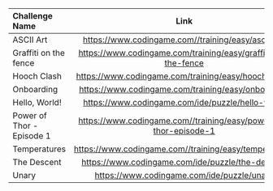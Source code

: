 |Challenge Name|Link|
|:-------------|:----:|
|ASCII Art|https://www.codingame.com//training/easy/ascii-art|
|Graffiti on the fence|https://www.codingame.com/training/easy/graffiti-on-the-fence|
|Hooch Clash|https://www.codingame.com/training/easy/hooch-clash|
|Onboarding|https://www.codingame.com/training/easy/onboarding|
|Hello, World!|https://www.codingame.com/ide/puzzle/hello-world|
|Power of Thor - Episode 1|https://www.codingame.com//training/easy/power-of-thor-episode-1|
|Temperatures|https://www.codingame.com//training/easy/temperatures|
|The Descent|https://www.codingame.com/ide/puzzle/the-descent|
|Unary|https://www.codingame.com/ide/puzzle/unary|
